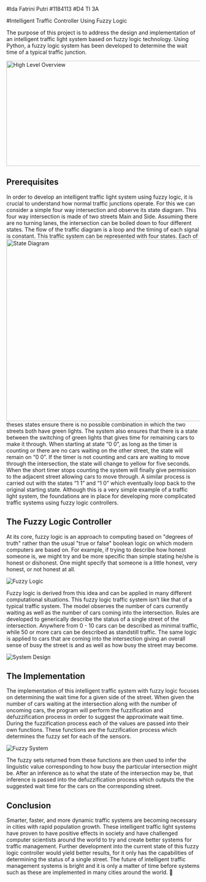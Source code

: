 #Ida Fatrini Putri
#1184113
#D4 TI 3A

#Intelligent Traffic Controller Using Fuzzy Logic

The purpose of this project is to address the design and implementation of an intelligent traffic light system based on fuzzy logic technology. Using Python, a fuzzy logic system has been developed to determine the wait time of a typical traffic junction.

<a target="_blank"><img width="950" height="275" src="https://raw.githubusercontent.com/ctlong12/TrafficControllerFuzzyLogic/master/images/traffic-lights.png" align = "center" border="0" alt="High Level Overview"></a>

## Prerequisites

In order to develop an intelligent traffic light system using fuzzy logic, it is crucial to understand how normal traffic junctions operate. For this we can consider a simple four way intersection and observe its state diagram.  This four way intersection is made of two streets Main and Side. Assuming there are no turning lanes, the intersection can be boiled down to four different states. The flow of the traffic diagram is a loop and the timing of each signal is constant.<a target="_blank"><img align="right" width="525" height="475" src="https://raw.githubusercontent.com/ctlong12/TrafficControllerFuzzyLogic/master/images/state-diagram.png" border="0" alt="State Diagram"></a> This traffic system can be represented with four states. Each of theses states ensure there is no possible combination in which the two streets both have green lights. The system also ensures that there is a state between the switching of green lights that gives time for remaining cars to make it through. When starting at state “0 0”, as long as the timer is counting or there are no cars waiting on the other street, the state will remain on “0 0”. If the timer is not counting and cars are waiting to move through the intersection, the state will change to yellow for five seconds. When the short timer stops counting the system will finally give permission to the adjacent street allowing cars to move through. A similar process is carried out with the states “1 1” and “1 0” which eventually loop back to the original starting state. Although this is a very simple example of a traffic light system, the foundations are in place for developing more complicated traffic systems using fuzzy logic controllers. 

## The Fuzzy Logic Controller

At its core, fuzzy logic is an approach to computing based on "degrees of truth" rather than the usual "true or false" boolean logic on which modern computers are based on. For example, if trying to describe how honest someone is, we might try and be more specific than simple stating he/she is honest or dishonest. One might specify that someone is a little honest, very honest, or not honest at all. 

<a target="_blank"><img src="https://raw.githubusercontent.com/ctlong12/TrafficControllerFuzzyLogic/master/images/fuzzy-graphs.png" border="0" alt="Fuzzy Logic"></a>

Fuzzy logic is derived from this idea and can be applied in many different computational situations. This fuzzy logic traffic system isn’t like that of a typical traffic system. The model observes the number of cars currently waiting as well as the number of cars coming into the intersection. Rules are developed to generically describe the status of a single street of the intersection. Anywhere from 0 - 10 cars can be described as minimal traffic, while 50 or more cars can be described as standstill traffic. The same logic is applied to cars that are coming into the intersection giving an overall sense of busy the street is and as well as how busy the street may become. 

<a target="_blank"><img src="https://raw.githubusercontent.com/ctlong12/TrafficControllerFuzzyLogic/master/images/sensors.png" border="0" alt="System Design"></a>

## The Implementation

The implementation of this intelligent traffic system with fuzzy logic focuses on determining the wait time for a given side of the street. When given the number of cars waiting at the intersection along with the number of oncoming cars, the program will perform the fuzzification and defuzzification process in order to suggest the approximate wait time. During the fuzzification process each of the values are passed into their own functions. These functions are the fuzzification process which determines the fuzzy set for each of the sensors. 

<a target="_blank"><img src="https://raw.githubusercontent.com/ctlong12/TrafficControllerFuzzyLogic/master/images/fuzzy-engine.png" border="0" alt="Fuzzy System"></a>

The fuzzy sets returned from these functions are then used to infer the linguistic value corresponding to how busy the particular intersection might be. After an inference as to what the state of the intersection may be, that inference is passed into the defuzzification process which outputs the the suggested wait time for the cars on the corresponding street.

## Conclusion

Smarter, faster, and more dynamic traffic systems are becoming necessary in cities with rapid population growth. These intelligent traffic light systems have proven to have positive effects in society and have challenged computer scientists around the world to try and create better systems for traffic management. Further development into the current state of this fuzzy logic controller would yield better results, for it only has the capabilities of determining the status of a single street. The future of intelligent traffic management systems is bright and it is only a matter of time before systems such as these are implemented in many cities around the world. 

